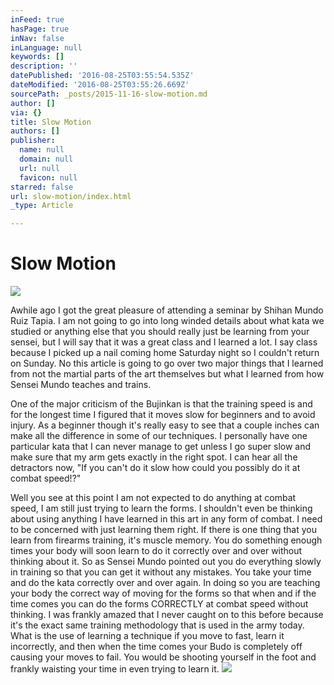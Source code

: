 ```yaml
---
inFeed: true
hasPage: true
inNav: false
inLanguage: null
keywords: []
description: ''
datePublished: '2016-08-25T03:55:54.535Z'
dateModified: '2016-08-25T03:55:26.669Z'
sourcePath: _posts/2015-11-16-slow-motion.md
author: []
via: {}
title: Slow Motion
authors: []
publisher:
  name: null
  domain: null
  url: null
  favicon: null
starred: false
url: slow-motion/index.html
_type: Article

---
```

# Slow Motion
![](https://the-grid-user-content.s3-us-west-2.amazonaws.com/3b7a255e-30df-4a09-a188-36f40bd23cb0.png)

Awhile ago I got the great pleasure of attending a seminar by Shihan Mundo Ruiz Tapia. I am not going to go into long winded details about what kata we studied or anything else that you should really just be learning from your sensei, but I will say that it was a great class and I learned a lot. I say class because I picked up a nail coming home Saturday night so I couldn't return on Sunday. No this article is going to go over two major things that I learned from not the martial parts of the art themselves but what I learned from how Sensei Mundo teaches and trains.

One of the major criticism of the Bujinkan is that the training speed is and for the longest time I figured that it moves slow for beginners and to avoid injury. As a beginner though it's really easy to see that a couple inches can make all the difference in some of our techniques. I personally have one particular kata that I can never manage to get unless I go super slow and make sure that my arm gets exactly in the right spot. I can hear all the detractors now, "If you can't do it slow how could you possibly do it at combat speed!?"

Well you see at this point I am not expected to do anything at combat speed, I am still just trying to learn the forms. I shouldn't even be thinking about using anything I have learned in this art in any form of combat. I need to be concerned with just learning them right. If there is one thing that you learn from firearms training, it's muscle memory. You do something enough times your body will soon learn to do it correctly over and over without thinking about it. So as Sensei Mundo pointed out you do everything slowly in training so that you can get it without any mistakes. You take your time and do the kata correctly over and over again. In doing so you are teaching your body the correct way of moving for the forms so that when and if the time comes you can do the forms CORRECTLY at combat speed without thinking. I was frankly amazed that I never caught on to this before because it's the exact same training methodology that is used in the army today. What is the use of learning a technique if you move to fast, learn it incorrectly, and then when the time comes your Budo is completely off causing your moves to fail. You would be shooting yourself in the foot and frankly waisting your time in even trying to learn it.
![](https://the-grid-user-content.s3-us-west-2.amazonaws.com/8c4edd64-41a2-4d62-870f-c5feeca18c05.jpg)
